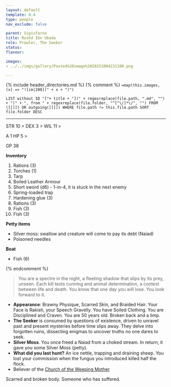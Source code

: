 ```yaml
---
layout: default
template: 0.4
type: people
nav_exclude: false

parent: Sigisfarne
title: Rushd Ibn Ubada
role: Prowler, The Seeker
status: 
flavour: 

images:
- ../../imgs/gallery/Pasted%20image%2020251004231108.png

---
```


{% include header_directories.md %}
{% comment %}
`=map(this.images, (x) => "![im|200](" + x + ")")`
```dataview
LIST without ID "["+ title + "](" + regexreplace(file.path, ".md", "") + ")" + ", from " + regexreplace(file.folder, "^[^\/]*\/", "") FROM ([[]]) OR outgoing([[]]) WHERE file.path != this.file.path SORT file.folder DESC
```
---

STR 10 >
DEX 3 >
WIL 11 >

A 1
HP 5 >

GP 38

**Inventory**

1. Rations (3)
2. Torches (1)
3. Tarp
4. Boiled Leather Armour
5. Short sword (d6) - 1-in-4, it is stuck in the next enemy
6. Spring-loaded trap
7. Hardening glue (3)
8. Rations (3)
9. Fish (3)
10. Fish (3)

**Petty items**

- Silver moss: swallow and creature will come to pay its debt (Naiad)
- Poisoned needles

**Boat**

- Fish (6)

{% endcomment %}

> You are a spectre in the night, a fleeting shadow that slips by its prey, unseen. Each kill tests cunning and animal determination, a contest between life and death. You know that one day you will lose. You look forward to it.

- **Appearance**: Brawny Physique, Scarred Skin, and Braided Hair. Your Face is Rakish, your Speech Gravelly. You have Soiled Clothing. You are Disciplined and Craven. You are 50 years old. Broken back and a limp.
- **The Seeker** is consumed by questions of existence, driven to unravel past and present mysteries before time slips away. They delve into forgotten ruins, dissecting enigmas to uncover truths no one dares to seek.
- **Silver Moss**. You once freed a Naiad from a choked stream. In return, it gave you some Silver Moss (petty). 
- **What did you last hunt?** An ice nettle, trapping and draining sheep. You lost your commission when the fungus you introduced killed half the flock. 
- Believer of the [Church of the Weeping Mother](../weepingMother/index.md)

Scarred and broken body.
Someone who has suffered.